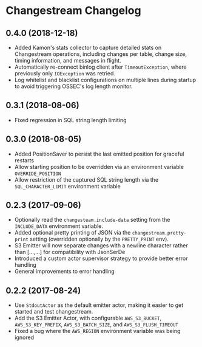 # Changestream Changelog


## 0.4.0 (2018-12-18)

- Added Kamon's stats collector to capture detailed stats on Changestream operations, including changes per table, change size, timing information, and messages in flight.
- Automatically re-connect binlog client after `TimeoutException`, where previously only `IOException` was retried.
- Log whitelist and blacklist configurations on multiple lines during startup to avoid triggering OSSEC's log length monitor.


## 0.3.1 (2018-08-06)

- Fixed regression in SQL string length limiting


## 0.3.0 (2018-08-05)

- Added PositionSaver to persist the last emitted position for graceful restarts
- Allow starting position to be overridden via an environment variable `OVERRIDE_POSITION`
- Allow restriction of the captured SQL string length via the `SQL_CHARACTER_LIMIT` environment variable


## 0.2.3 (2017-09-06)

- Optionally read the `changesteam.include-data` setting from the `INCLUDE_DATA` environment variable.
- Added optional pretty printing of JSON via the `changestream.pretty-print` setting (overridden optionally by the `PRETTY_PRINT` env).
- S3 Emitter will now separate changes with a newline character rather than [...,...] for compatibility with JsonSerDe
- Introduced a custom actor supervisor strategy to provide better error handling
- General improvements to error handling


## 0.2.2 (2017-08-24)

- Use `StdoutActor` as the default emitter actor, making it easier to get started and test changestream.
- Add the S3 Emitter Actor, with configurable `AWS_S3_BUCKET`, `AWS_S3_KEY_PREFIX`, `AWS_S3_BATCH_SIZE`, and `AWS_S3_FLUSH_TIMEOUT`
- Fixed a bug where the `AWS_REGION` environment variable was being ignored
